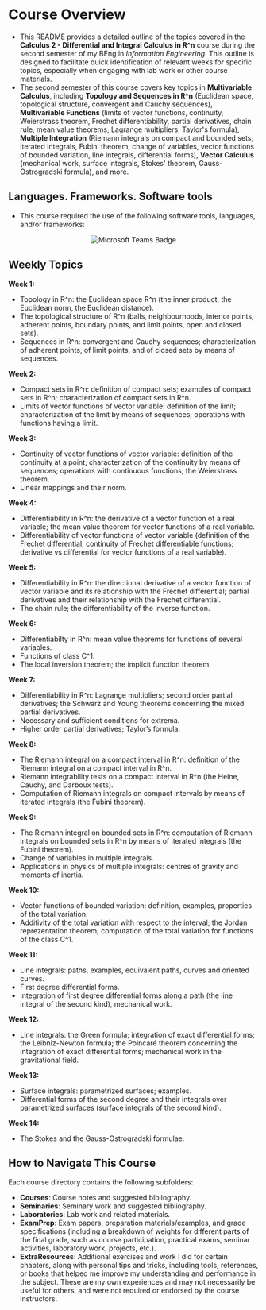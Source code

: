 # Course Overview

- This README provides a detailed outline of the topics covered in the **Calculus 2 - Differential and Integral Calculus in R^n** course during the second semester of my BEng in _Information Engineering_. This outline is designed to facilitate quick identification of relevant weeks for specific topics, especially when engaging with lab work or other course materials.
- The second semester of this course covers key topics in **Multivariable Calculus**, including **Topology and Sequences in R^n** (Euclidean space, topological structure, convergent and Cauchy sequences), **Multivariable Functions** (limits of vector functions, continuity, Weierstrass theorem, Frechet differentiability, partial derivatives, chain rule, mean value theorems, Lagrange multipliers, Taylor's formula), **Multiple Integration** (Riemann integrals on compact and bounded sets, iterated integrals, Fubini theorem, change of variables, vector functions of bounded variation, line integrals, differential forms), **Vector Calculus** (mechanical work, surface integrals, Stokes' theorem, Gauss-Ostrogradski formula), and more.

## Languages. Frameworks. Software tools

- This course required the use of the following software tools, languages, and/or frameworks:

<div align="center">
  
<p>
  <img alt="Microsoft Teams Badge" src="https://img.shields.io/badge/Microsoft Teams-%236264A7?style=for-the-badge&logo=microsoftteams&logoColor=white">
</p>
  
</div>

## Weekly Topics

**Week 1:** 
- Topology in R^n: the Euclidean space R^n (the inner product, the Euclidean norm, the Euclidean distance).
- The topological structure of R^n (balls, neighbourhoods, interior points, adherent points, boundary points, and
limit points, open and closed sets).
- Sequences in R^n: convergent and Cauchy sequences; characterization of adherent points, of limit points, and of closed sets by means of sequences.

**Week 2:**
- Compact sets in R^n: definition of compact sets; examples of compact sets in R^n; characterization of compact sets in R^n.
- Limits of vector functions of vector variable: definition of the limit; characterization of the limit by means of sequences; operations with functions having a limit.

**Week 3:**
- Continuity of vector functions of vector variable: definition of the continuity at a point; characterization
of the continuity by means of sequences; operations with continuous functions; the Weierstrass theorem.
- Linear mappings and their norm.

**Week 4:**
- Differentiability in R^n: the derivative of a vector function of a real variable; the mean value theorem for
vector functions of a real variable.
- Differentiability of vector functions of vector variable (definition of the Frechet differential; continuity of Frechet differentiable functions; derivative vs differential for vector functions of a real variable).

**Week 5:**
- Differentiability in R^n: the directional derivative of a vector function of vector variable and its relationship with the Frechet differential; partial derivatives and their relationship with the Frechet differential.
- The chain rule; the differentiability of the inverse function.

**Week 6:**
- Differentiabilty in R^n: mean value theorems for functions of several variables.
- Functions of class C^1.
- The local inversion theorem; the implicit function theorem.

**Week 7:**
- Differentiability in R^n: Lagrange multipliers; second order partial derivatives; the Schwarz and Young theorems concerning the mixed partial derivatives.
- Necessary and sufficient conditions for extrema.
- Higher order partial derivatives; Taylor’s formula.

**Week 8:**
- The Riemann integral on a compact interval in R^n: definition of the Riemann integral on a compact
interval in R^n.
- Riemann integrability tests on a compact interval in R^n (the Heine, Cauchy, and Darboux tests).
- Computation of Riemann integrals on compact intervals by means of iterated integrals (the Fubini theorem).

**Week 9:**
- The Riemann integral on bounded sets in R^n: computation of Riemann integrals on bounded sets in
R^n by means of iterated integrals (the Fubini theorem).
- Change of variables in multiple integrals.
- Applications in physics of multiple integrals: centres of gravity and moments of inertia.

**Week 10:**
- Vector functions of bounded variation: definition, examples, properties of the total variation.
- Additivity of the total variation with respect to the interval; the Jordan reprezentation theorem; computation of the total variation for functions of the class C^1.

**Week 11:**
- Line integrals: paths, examples, equivalent paths, curves and oriented curves.
- First degree differential forms.
- Integration of first degree differential forms along a path (the line integral of the second kind), mechanical work.

**Week 12:**
- Line integrals: the Green formula; integration of exact differential forms; the Leibniz-Newton formula; the Poincaré theorem concerning the integration of exact differential forms; mechanical work in the gravitational field.

**Week 13:**
- Surface integrals: parametrized surfaces; examples.
- Differential forms of the second degree and their integrals over parametrized surfaces (surface integrals of the second kind).

**Week 14:**
- The Stokes and the Gauss-Ostrogradski formulae.

## How to Navigate This Course

Each course directory contains the following subfolders:

- **Courses**: Course notes and suggested bibliography.
- **Seminaries**: Seminary work and suggested bibliography.
- **Laboratories**: Lab work and related materials.
- **ExamPrep**: Exam papers, preparation materials/examples, and grade specifications (including a breakdown of weights for different parts of the final grade, such as course participation, practical exams, seminar activities, laboratory work, projects, etc.).
- **ExtraResources**: Additional exercises and work I did for certain chapters, along with personal tips and tricks, including tools, references, or books that helped me improve my understanding and performance in the subject. These are my own experiences and may not necessarily be useful for others, and were not required or endorsed by the course instructors.
